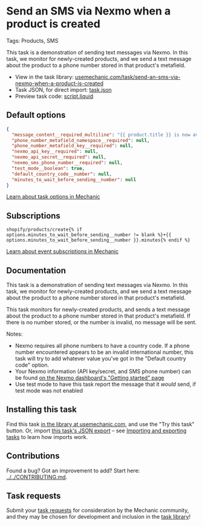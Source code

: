 # Send an SMS via Nexmo when a product is created

Tags: Products, SMS

This task is a demonstration of sending text messages via Nexmo. In this task, we monitor for newly-created products, and we send a text message about the product to a phone number stored in that product's metafield.

* View in the task library: [usemechanic.com/task/send-an-sms-via-nexmo-when-a-product-is-created](https://usemechanic.com/task/send-an-sms-via-nexmo-when-a-product-is-created)
* Task JSON, for direct import: [task.json](../../tasks/send-an-sms-via-nexmo-when-a-product-is-created.json)
* Preview task code: [script.liquid](./script.liquid)

## Default options

```json
{
  "message_content__required_multiline": "{{ product.title }} is now available!\n\nhttps://{{ shop.domain }}/products/{{ product.handle }}",
  "phone_number_metafield_namespace__required": null,
  "phone_number_metafield_key__required": null,
  "nexmo_api_key__required": null,
  "nexmo_api_secret__required": null,
  "nexmo_sms_phone_number__required": null,
  "test_mode__boolean": true,
  "default_country_code__number": null,
  "minutes_to_wait_before_sending__number": null
}
```

[Learn about task options in Mechanic](https://docs.usemechanic.com/article/471-task-options)

## Subscriptions

```liquid
shopify/products/create{% if options.minutes_to_wait_before_sending__number != blank %}+{{ options.minutes_to_wait_before_sending__number }}.minutes{% endif %}
```

[Learn about event subscriptions in Mechanic](https://docs.usemechanic.com/article/408-subscriptions)

## Documentation

This task is a demonstration of sending text messages via Nexmo. In this task, we monitor for newly-created products, and we send a text message about the product to a phone number stored in that product's metafield.

This task monitors for newly-created products, and sends a text message about the product to a phone number stored in that product's metafield. If there is no number stored, or the number is invalid, no message will be sent.

Notes:

* Nexmo requires all phone numbers to have a country code. If a phone number encountered appears to be an invalid international number, this task will try to add whatever value you've got in the "Default country code" option.
* Your Nexmo information (API key/secret, and SMS phone number) can be found [on the Nexmo dashboard's "Getting started" page](https://dashboard.nexmo.com/getting-started-guide)
* Use test mode to have this task report the message that it _would_ send, if test mode was not enabled

## Installing this task

Find this task [in the library at usemechanic.com](https://usemechanic.com/task/send-an-sms-via-nexmo-when-a-product-is-created), and use the "Try this task" button. Or, import [this task's JSON export](../../tasks/send-an-sms-via-nexmo-when-a-product-is-created.json) – see [Importing and exporting tasks](https://docs.usemechanic.com/article/505-importing-and-exporting-tasks) to learn how imports work.

## Contributions

Found a bug? Got an improvement to add? Start here: [../../CONTRIBUTING.md](../../CONTRIBUTING.md).

## Task requests

Submit your [task requests](https://mechanic.canny.io/task-requests) for consideration by the Mechanic community, and they may be chosen for development and inclusion in the [task library](https://tasks.mechanic.dev/)!
